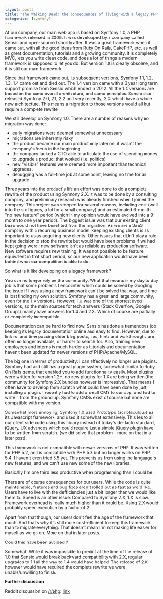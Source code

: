 ```yaml
---
layout: posts
title: "The Walking Dead: the consequences of living with a legacy PHP framework"
categories: [symfony]
---
```


At our company, our main web app is based on Symfony 1.0, a PHP framework released in 2008. It was developped by a company called Sensio and open-sourced shortly after. It was a great framework when it came out, with all the good ideas from Ruby On Rails, CakePHP, etc. as well as great documentation, tutorials and a growing community. It is completely MVC, lets you write clean code, and does a lot of things a modern framework is supposed to let you do. But version 1.0 is clearly obsolete, and it is still our main framework. 

Since that framework came out, its subsequent versions, Symfony 1.1, 1.2, 1.3, 1.4 came out and died out. The 1.4 version came with a 3 year long term support promise from Sensio which ended in 2012. All the 1.X versions are based on the same overall architecture, and same principles. Sensio also released Symfony 2.0, 2.1, 2.2 and very recently, 2.3. which have a whole new architecture. This means a migration to those versions would all but require a complete rewrite

We still develop on Symfony 1.0. There are a number of reasons why no migration was done:
- early migrations were deemed somewhat unnecessary
- migrations are inherently risky
- the product became our main product only later on, it wasn't the company's focus in the beginning
- the company lacked a CTO able to articulate the use of spending money to upgrade a product that worked (i.e. politics)
- new "visible" features were deemed more important than technical upgrades.
- debugging was a full-time job at some point, leaving no time for an upgrade

Three years into the product's life an effort was done to do a complete rewrite of the product using Symfony 2.X. It was to be done by a consulting company, and preliminary research was already finished when I joined the company. This project was stopped for several reasons, including cost (well into the six figures, a lot for a small company) and an estimated 6-month "no new feature" period (which in my opinion would have evolved into a 9-month to one year period). The biggest issue was that our existing client base would not have benefited from the migration. As we are a SaaS company with a recurring business model, keeping existing clients is as important to us as acquiring new clients. Other issues that didn't play a role in the decision to stop the rewrite but would have been problems if we had kept going were : new software isn't as reliable as production software. New software requires new training. It was not possible to be feature equivalent in that short period, so our new application would have been behind what our competition is able to do.

So what is it like developing on a legacy framework ?

You can no longer rely on the community. What that means in my day to day job is that some problems I encounter which could be solved by Googling the issue if I was using a new framework can't be solved that way, and time is lost finding my own solution. Symfony has a great and large community, even for the 1.X versions. However, 1.0 was one of the shortest lived versions, so the main sources for tech answers (Stack Overflow, Google Groups) mainly have answers for 1.4 and 2.X. Which of course are partially or completely incompatible.

Documentation can be hard to find now. Sensio has done a tremendous job keeping its legacy documentation online and easy to find. However, due to link rot and time passing older blog posts, tips, hints and walkthroughs are often no longer available, or harder to search for. Also, training new employees and interns is much harder as tutorials and documentation haven't been updated for newer versions of PHP/Apache/MySQL.

The big one in terms of productivity: I can effectively no longer use plugins. Symfony had and still has a great plugin system, somewhat similar to Ruby On Rails gems, that enabled you to add functionnality easily. Most plugins were written for version 1.2+, no new plugins for 1.X are being written (the community for Symfony 2.X bundles however is impressive). That means I often have to develop from scratch what could have been done by just installing a plugin. I recently had to add a small CMS to our app, and had to write it from the ground up. Symfony CMSs exist of course but none are compatible with my version.

Somewhat more annoying, Symfony 1.0 used Prototype (scriptaculous) as its Javascript framework, and used it somewhat extensively. This les to all our client side code using this library instead of today's de-facto standard, jQuery. UX advances which could require just a simple jQuery plugin have to be written from scratch. (we did solve that problem - more on that in a later post).

This framework is not compatible with newer versions of PHP. It was written for PHP 5.2, and is compatible with PHP 5.3 but no longer works on PHP 5.4. I haven't even tried 5.5 yet. This prevents us from using the language's new features, and we can't use new some of the new libraries.

Basically I'm one third less productive when programming than I could be.

There are of course consequences for our users. While the code is quite maintainable, features and bug fixes aren't rolled out as fast as we'd like. Users have to live with the defficiencies just a bit longer than we would like them to. Speed is an other issue. Compared to Symfony 2.X, 1.X is slow. Framework overhead is really much higher than it could be. Using 2.X would probably speed execution by a factor of 2.

Apart from that though, our users don't feel the age of the framework that much. And that's why it's still more cost-efficient to keep this framework than to migrate everything. That doesn't mean I'm not making life easier for myself as we go on. More on that in later posts.

Could this have been avoided ?

Somewhat. While it was impossible to predict at the time of the release of 1.0 that Sensio would break backward compatibility with 2.X, regular upgrades to 1.1 all the way to 1.4 would have helped. The release of 2.X however would have required the complete rewrite we were unable/unwilling to finish.




**Further discussion**

Reddit discussion on [/r/php](http://www.reddit.com/r/PHP): [link](http://www.reddit.com/r/PHP/comments/1knp3v/the_walking_dead_living_with_a_legacy_php/)